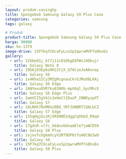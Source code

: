 ```yaml
---
layout: produk-casinghp
title: Spongebob Samsung Galaxy S9 Plus Case
categories: samsung
tags: galaxy

# Produk
product-title: Spongebob Samsung Galaxy S9 Plus Case
harga: 90000
sku: hn-1379
image-drive: 15P7kq7CKcaFyLvuSp2qwrwMVP7o8hxEo
gallery:
  - url: 1I6beO1j_kt7j11cO1ObgEEPWsJ4Okujr
    title: Galaxy Note 8
  - url: 19G6jO3Ep6a9K21YjX_Q7ACzeJeA0xnay
    title: Galaxy S6
  - url: 1x4Kha1ICy3MZgRcgnauCkrbJMuO8LKAj
    title: Galaxy S6 Edge
  - url: 1bNYwvuOVR7ku01N0b-mpX8ql_GpcMhcX
    title: Galaxy S6 Edge Plus
  - url: 1wmVCI5gV4Js3eHeCtIDuzP_INNRyzpXT
    title: Galaxy S7
  - url: 1bLRHk78nM6Uz8Bd_tRfJUNBRTlQALbCZ
    title: Galaxy S7 Edge
  - url: 1S5qHqjGczKj5RSN0ESdggCqVbGd_R9q4
    title: Galaxy S8
  - url: 17gdsR-vlfc_kk8oxkUnamEle7jwWCD59
    title: Galaxy S8 Plus
  - url: 1vjnvfcUgkmXcyV2RT9DP6tfuHOC0U3w9
    title: Galaxy S9
  - url: 15P7kq7CKcaFyLvuSp2qwrwMVP7o8hxEo
    title: Galaxy S9 Plus
---
```

